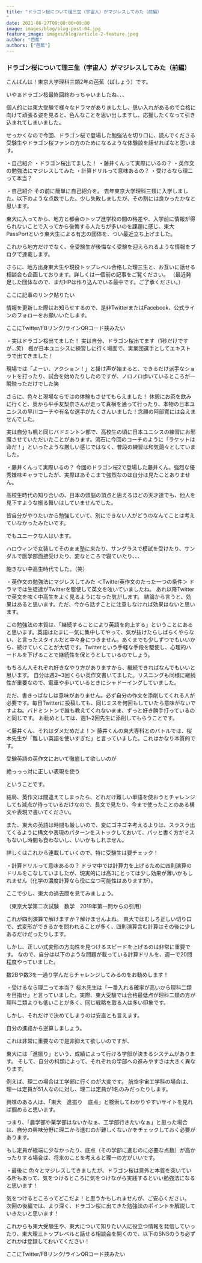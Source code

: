 ```yaml
---
title: "ドラゴン桜について理三生（宇宙人）がマジレスしてみた（前編）
"
date: 2021-06-27T09:00:00+09:00
image: images/blog/blog-post-04.jpg
feature_image: images/blog/article-2-feature.jpeg
author: "芭蕉"
authors: ["芭蕉"]
---
```

### ドラゴン桜について理三生（宇宙人）がマジレスしてみた（前編）

こんばんは！東京大学理科三類2年の芭蕉（ばしょう）です。

いやぁドラゴン桜最終回終わっちゃいましたね、、、

個人的には東大受験で様々なドラマがありましたし、思い入れがあるので合格に向けて頑張る姿を見ると、色んなことを思い出しますし、応援したくなって引き込まれてしまいました。

せっかくなので今回、ドラゴン桜で登場した勉強法を切り口に、読んでくださる受験生やドラゴン桜ファンの方のためになるような体験談を話せればなと思います。

・自己紹介
・ドラゴン桜出てました！
・藤井くんって実際にいるの？
・英作文の勉強法にマジレスしてみた
・計算ドリルって意味あるの？
・受けるなら理二って本当？

・自己紹介
その前に簡単に自己紹介を。
去年東京大学理科三類に入学しました。以下のような点数でした。少し失敗しましたが、その割には良かったかなと思います。


東大に入ってから、地方と都会のトップ進学校の間の格差や、入学前に情報が得られないことで入ってから後悔する人たちが多いのを課題に感じ、東大PassPortという東大生による有志の団体を、つい最近立ち上げました。

これから地方だけでなく、全受験生が後悔なく受験を迎えられるような情報をブログで連載します。

さらに、地方出身東大生や現役トップレベル合格した理三生と、お互いに話せる相談会も企画しております。詳しくは一個前の記事をご覧ください。
（最近発足した団体なので、まだHPは作り込んでいる最中です。ご了承ください。）

ここに記事のリンク貼りたい

情報を更新した際はお知らせするので、是非TwitterまたはFacebook、公式ラインのフォローをお願いいたします。

ここにTwitter/FBリンク/ラインQRコード挟みたい

・実はドラゴン桜出てました！
実は自分、ドラゴン桜出てます（1秒だけですが...笑）
楓が日本ユニシスに練習しに行く場面で、実業団選手としてエキストラで出てきました！

現場では「よーい、アクション！」と掛け声が始まると、できるだけ派手なショットを打ったり、試合を始めたりしたのですが、ノロノロ歩いているところが一瞬映っただけでした笑

さらに、色々と現場ならではの体験もさせてもらえました！
休憩にお茶を飲みに行くと、奥から平手友梨奈さんが走って真横を通って行ったり、本物の日本ユニシスの早川コーチや有名な選手がたくさんいました！念願の阿部寛には会えませんでした。

実は自分も楓と同じバドミントン部で、高校生の頃に日本ユニシスの練習にお邪魔させていただいたことがあります。流石に今回のコーチのように「ラケットは命だ！」といったような厳しい感じではなく、普段の練習は和気藹々としていました。

・藤井くんって実際いるの？
今回のドラゴン桜2で登場した藤井くん。強烈な優秀嫌味キャラでしたが、実際はあそこまで強烈なのは自分は見たことありません。

高校生時代の知り合いの、日本の頭脳の頂点と思えるほどの天才達でも、他人を見下すような振る舞いはしていませんでした。

皆自分がやりたいから勉強していて、別にできない人がどうのなんてことは考えていなかったみたいです。

でもユニークな人はいます。

ハロウィンで女装してそのまま塾に来たり、サングラスで模試を受けたり、サンダルで医学部面接受けたり、変なところで寝ていたり、、、

飽きない中高生時代でした。（笑）

・英作文の勉強法にマジレスしてみた
＜Twitter英作文のたった一つの条件＞
ドラマでは生徒達がTwitterを駆使して英文を呟いていましたね。
あれ以降Twitterで英文を呟く中高生をよく見るようになった気がします。
結論から言うと、効果はあると思います。ただ、今から話すことに注意しなければ効果はないと思います。

この勉強法の本質は、「継続することにより英語を向上する」ということにあると思います。英語はたまに一気に集中してやって、気が抜けたらしばらくやらない、と言ったスタイルだと中々身につきません。あくまでも少しずつでもいいから、続けていくことが大切です。Twitterという手軽な手段を駆使し、心理的ハードルを下げることで継続性を保とうとしているのでしょう。

もちろん人それぞれ好きなやり方がありますから、継続できればなんでもいいと思います。
自分は週2~3回くらい英作文書いてました。リスニングも同様に継続性が重要なので、電車や歩いているときにシャドーイングしていました。

ただ、書きっぱなしは意味がありません。必ず自分の作文を添削してくれる人が必要です。毎日Twitterに投稿しても、同じミスを何回もしていたら意味がないですよね。バドミントンで誰も教えてくれないまま、ずっと好き勝手打っているのと同じです。
お勧めとしては、週1~2回先生に添削してもらうことです。

＜藤井くん、それはダメだめだよ！＞
藤井くんの東大専科とのバトルでは、桜木先生が「難しい英語を使いすぎだ」と言っていました。これはかなり本質的です。

受験英語の英作文において徹底して欲しいのが

絶っっっ対に正しい表現を使う

ということです。

結局、英作文は間違えてしまったら、どれだけ難しい単語を使おうとチャレンジしても減点が待っているだけなので、長文で見たり、今まで使ったことのある構文や表現で書いてください。

また、東大の英語は時間も厳しいので、変にゴネゴネ考えるよりは、スラスラ出てくるように構文や表現のパターンをストックしておいて、パッと書く方がミスもないし時間も食わないし、いいかもしれません。

詳しくはこれから連載していくので、特に受験生は要チェック！

・計算ドリルって意味あるの？
ドラマ中では計算力を上げるために四則演算のドリルをこなしていましたが、現実的には高3にとっては少し効果が薄いかもしれません（化学の濃度計算なら役に立つ可能性はありますが）。

ここで少し、東大の過去問を見てみましょう。

（東京大学第二次試験　数学　2019年第一問からの引用）

これが四則演算で解けますか？解けませんよね。
東大ではむしろ正しい切り口で、式変形ができるかを問われることが多く、四則演算含む計算はその後に少しあるだけだったりします。

しかし、正しい式変形の方向性を見つけるスピードを上げるのは非常に重要です。
なので、自分は以下のような問題が載っている計算ドリルを、週一で20問程度やっていました。



数2Bや数3を一通り学んだらチャレンジしてみるのをお勧めします！

・受けるなら理二って本当？
桜木先生は「一番入れる確率が高いから理科二類を目指せ」と言っていました。実際、東大受験では合格最低点が理科二類の方が理科二類よりも低いことが多く、同じ戦略を取る人は多い印象です。

しかし、それだけで決めてしまうのは安直とも言えます。

自分の進路から逆算しましょう。

これは非常に重要なので是非抑えて欲しいのですが、

東大には「進振り」という、成績によって行ける学部が決まるシステムがあります。
そして、自分の科類によって、それぞれの学部への進みやすさは大きく異なります。

例えば、理二の場合は工学部に行くのが大変です。
航空宇宙工学科の場合は、理一は定員が51人なのに対し、理二は定員が1名のみだったりします。

興味のある人は、「東大　進振り　底点」と検索してわかりやすいサイトを見れば掴めると思います。

つまり、「農学部や薬学部はないかなぁ、工学部行きたいなぁ」と思った場合は、自分の興味分野に理二から進むのが難しくないかをチェックしておく必要があります。

もし定員が極端に少なかったり、底点（その学部に進むのに必要な点数）が高かったりする場合は、将来のことを考えると理一の方がいいです。

・最後に
色々とマジレスしてきましたが、ドラゴン桜は意外と本質を突いている所もあって、気をつけるところに気をつけながら実践するといい勉強法になると思います！

気をつけるところってどこだよ！と思うかもしれませんが、ご安心ください。
次回の後編では、より深く、ドラゴン桜に出てきた勉強法のポイントを解説していきたいと思います！

これからも東大受験生や、東大について知りたい人に役立つ情報を発信していったり、東大理三トップレベルと話せる相談会を開くので、以下のSNSのうち必ずどれかは登録しておいてください！

ここにTwitter/FBリンク/ラインQRコード挟みたい
